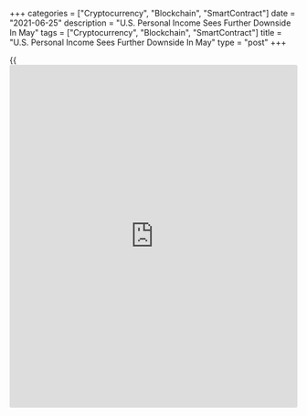 +++
categories = ["Cryptocurrency", "Blockchain", "SmartContract"]
date = "2021-06-25"
description = "U.S. Personal Income Sees Further Downside In May"
tags = ["Cryptocurrency", "Blockchain", "SmartContract"]
title = "U.S. Personal Income Sees Further Downside In May"
type = "post"
+++

{{<iframe id="large-banner" src="https://www.bounty.group/#slide=24.0" width="100%" height="600" scrolling="no" style="border: 0px solid rgb(216, 221, 230); border-radius: 3px;">}}

After reporting a sharp pullback in U.S. personal income in the previous
month, the Commerce Department released a report on Friday showing
personal income saw further downside in the month of May.

The Commerce Department said personal income slumped by 2.0 percent in
May after plunging by 13.1 percent in April. Economists had expected
personal income to tumble by 2.5 percent.

Disposable personal income, or personal income less personal current
taxes, also slid by 2.3 percent in May after plummeting by 14.6 percent
in April.

The continued decrease in personal income in May primarily reflected a
drop in government social benefits, as stimulus payments continued but
at a lower level.

Meanwhile, the report showed personal spending was virtually unchanged
in May after climbing by 0.9 percent in April. Personal spending was
expected to rise by 0.4 percent.

Excluding price changes, personal spending fell by 0.4 percent in May
after rising by 0.3 percent in the previous month.

Primarily reflecting the decrease in income, personal saving as a
percentage of disposable personal income dropped to 12.4 percent in May
from 14.5 percent in April.

A reading on inflation said to be preferred by the Federal Reserve
showed the annual rate of core consumer price growth accelerated to 3.4
percent in May from 3.1 percent in April.

For comments and feedback [contact](https://www.playgroundfx.com/contact/): editorial@rtt[news](https://www.letsplayfx.com/blog/forex-news-website/).com

[Economic News][1]

 **What parts of the world are seeing the best (and worst) economic
performances lately? Click[here][2] to check out our [Econ Scorecard][2]
and find out! See up-to-the-moment [ranking](https://www.playgroundfx.com/blog/crypto-exchange-ranking/)s for the best and worst
performers in [GDP][2], [unemployment rate][3], [inflation][4] and much
more.**

   1. www.rtt[news](https://www.letsplayfx.com/blog/forex-news-website/).com/Content/EconomicNews.aspx
   2. www.rtt[news](https://www.letsplayfx.com/blog/forex-news-website/).com/economic-scorecard/world-rank/GDP/highest-performance.aspx
   3. www.rtt[news](https://www.letsplayfx.com/blog/forex-news-website/).com/economic-scorecard/world-rank/unemployment-rate/lowest-performance.aspx
   4. www.rtt[news](https://www.letsplayfx.com/blog/forex-news-website/).com/economic-scorecard/world-rank/CPI/highest-performance.aspx